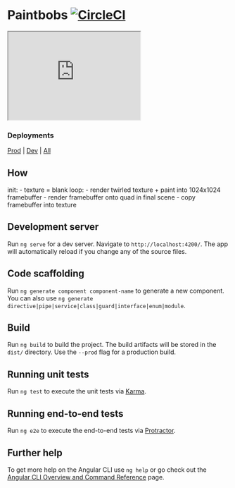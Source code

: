 # Paintbobs [![CircleCI](https://circleci.com/gh/torbjorv/paintbobs/tree/master.svg?style=svg)](https://circleci.com/gh/torbjorv/paintbobs/tree/master)

<div>
  <iframe id="inlineFrameExample"
      title="Inline Frame Example"
      width="300"
      height="200"
      src="https://www.openstreetmap.org/export/embed.html?bbox=-0.004017949104309083%2C51.47612752641776%2C0.00030577182769775396%2C51.478569861898606&layer=mapnik">
  </iframe>
</div>

### Deployments
[Prod](https://torbjorv.github.io/paintbobs) | 
[Dev](https://torbjorv.github.io/paintbobs/versions/latest) | 
[All](https://github.com/torbjorv/paintbobs/blob/gh-pages/versions/versions.md)


## How
init: 
    - texture = blank
loop:
    - render twirled texture + paint into 1024x1024 framebuffer
    - render framebuffer onto quad in final scene
    - copy framebuffer into texture

## Development server

Run `ng serve` for a dev server. Navigate to `http://localhost:4200/`. The app will automatically reload if you change any of the source files.

## Code scaffolding

Run `ng generate component component-name` to generate a new component. You can also use `ng generate directive|pipe|service|class|guard|interface|enum|module`.

## Build

Run `ng build` to build the project. The build artifacts will be stored in the `dist/` directory. Use the `--prod` flag for a production build.

## Running unit tests

Run `ng test` to execute the unit tests via [Karma](https://karma-runner.github.io).

## Running end-to-end tests

Run `ng e2e` to execute the end-to-end tests via [Protractor](http://www.protractortest.org/).

## Further help

To get more help on the Angular CLI use `ng help` or go check out the [Angular CLI Overview and Command Reference](https://angular.io/cli) page.
